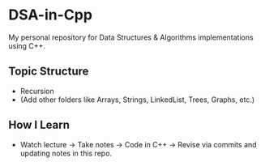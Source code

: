 # DSA-in-Cpp

My personal repository for Data Structures & Algorithms implementations using C++.

## Topic Structure
- Recursion
- (Add other folders like Arrays, Strings, LinkedList, Trees, Graphs, etc.)

## How I Learn
- Watch lecture → Take notes → Code in C++ → Revise via commits and updating notes in this repo.
